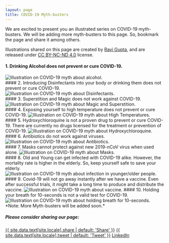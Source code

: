 ```yaml
---
layout: page
title: COVID-19 Myth-busters
---
```

We are excited to present you an illustrated series on COVID-19 myth-busters. We will be adding more myth-busters to this page. So, bookmark the page and share it among others.

Illustrations shared on this page are created by [Ravi Gupta](https://www.ravigupta.me/), and are released under [CC BY-NC-ND 4.0](https://creativecommons.org/licenses/by-nc-nd/4.0/) license.

#### 1. Drinking Alcohol does not prevent or cure COVID-19.
<img src="/public/images/covid19mythbusters/CovidMythBusters_Alcohol.jpg" alt="Illustration on COVID-19 myth about alcohol.">
<br>
#### 2. Introducing Disinfectants into your body or drinking them does not prevent or cure COVID-19.
<img src="/public/images/covid19mythbusters/CovidMythBusters_Disinfectants.jpg" alt="Illustration on COVID-19 myth about Disinfectants.">
<br>
#### 3. Superstition and Magic does not work against COVID-19.
<img src="/public/images/covid19mythbusters/CovidMythBusters_Gurujis.jpg" alt="Illustration on COVID-19 myth about Magic and Superstition.">
<br>
#### 4. Exposing yourself to high temperature does not prevent or cure COVID-19.
<img src="/public/images/covid19mythbusters/CovidMythBusters_Sun.jpg" alt="Illustration on COVID-19 myth about High Temperatures.">
<br>
#### 5. Hydroxychloroquine is not a proven drug to prevent or cure COVID-19. There are currently no drugs licensed for the treatment or prevention of COVID-19.
<img src="/public/images/covid19mythbusters/CovidMythBusters_Hydroxychloroquine.jpg" alt="Illustration on COVID-19 myth about Hydroxychloroquine.">
<br>
#### 6. Antibiotics do not work against viruses.
<img src="/public/images/covid19mythbusters/CovidMythBusters_Antibiotics.jpg" alt="Illustration on COVID-19 myth about Antibiotics.">
<br>
#### 7. Masks cannot protect against new 2019-nCoV virus when used alone.
<img src="/public/images/covid19mythbusters/CovidMythBusters_Masks.jpg" alt="Illustration on COVID-19 myth about Masks.">
<br>
#### 8. Old and Young can get infected with COVID-19 alike. However, the mortality rate is higher in the elderly. So, keep yourself safe to save your elderly.
<img src="/public/images/covid19mythbusters/CovidMythBusters_Elders.jpg" alt="Illustration on COVID-19 myth about infection in younger/older people.">
<br>
#### 9. Covid-19 will not go away instantly after we have a vaccine. Even after successful trials, it might take a long time to produce and distribute the vaccine.
<img src="/public/images/covid19mythbusters/CovidMythBusters_Vaccine.jpg" alt="Illustration on COVID-19 myth about vaccine.">
#### 10. Holding your breath for 10-seconds is not a valid test for COVID-19.
<img src="/public/images/covid19mythbusters/CovidMythBusters_HoldingBreath.jpg" alt="Illustration on COVID-19 myth about holding breath for 10-seconds.">
*Note: More Myth-busters will be added soon.*

<div class="page-share">
  <h5> Please consider sharing our page: </h5>
  <a href="https://www.facebook.com/sharer/sharer.php?u={{ page.url | absolute_url | url_encode }}" onclick="window.open(this.href, 'window', 'left=20,top=20,width=500,height=500,toolbar=1,resizable=0'); return false;" class="btn btn-facebook btn-small"><i class="fa fa-facebook" aria-hidden="true"></i> <span>{{ site.data.text[site.locale].share | default: 'Share' }}</span></a>
  <a href="https://twitter.com/intent/tweet?text={{ page.title | url_encode }}%20{{ page.url | absolute_url | url_encode }}&via={{ site.author.twitter_username }}&related={{ site.author.twitter_username }}" onclick="window.open(this.href, 'window', 'left=20,top=20,width=500,height=500,toolbar=1,resizable=0'); return false;" class="btn btn-twitter btn-small"><i class="fa fa-twitter" aria-hidden="true"></i> <span>{{ site.data.text[site.locale].tweet | default: 'Tweet' }}</span></a>
  <a href="https://www.linkedin.com/shareArticle?mini=true&url={{ page.url | absolute_url | url_encode }}" onclick="window.open(this.href, 'window', 'left=20,top=20,width=500,height=500,toolbar=1,resizable=0'); return false;" class="btn btn-linkedin btn-small"><i class="fa fa-linkedin" aria-hidden="true"></i> <span>LinkedIn</span></a>
</div>
